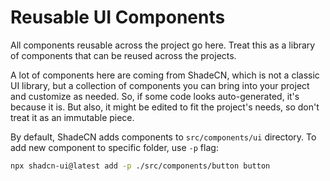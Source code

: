 # Reusable UI Components
All components reusable across the project go here. Treat this as a library of 
components that can be reused across the projects. 

A lot of components here are coming from ShadeCN, which is not a classic UI library,
but a collection of components you can bring into your project and customize as
needed. So, if some code looks auto-generated, it's because it is. But also, it 
might be edited to fit the project's needs, so don't treat it as an immutable
piece.

By default, ShadeCN adds components to `src/components/ui` directory. To add new
component to specific folder, use `-p` flag:

```bash
npx shadcn-ui@latest add -p ./src/components/button button
```
